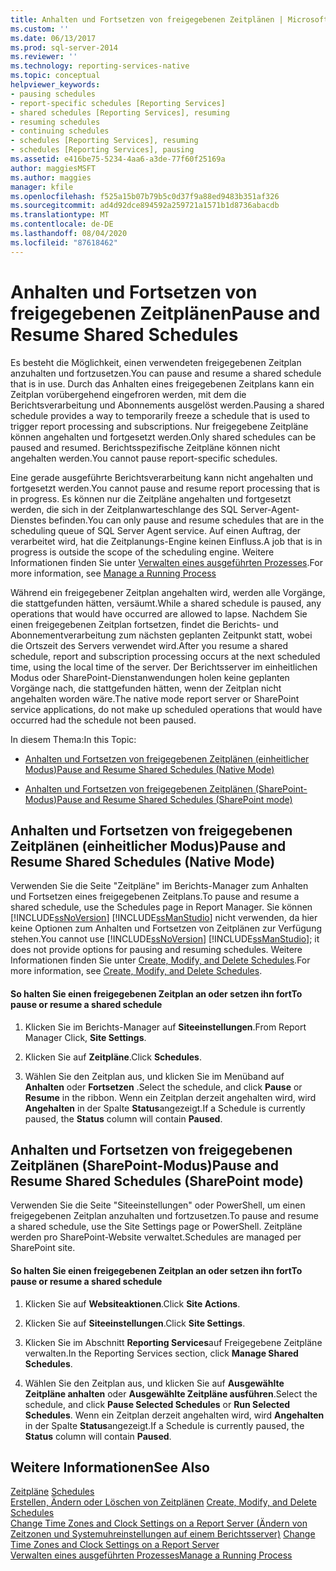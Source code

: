 ```yaml
---
title: Anhalten und Fortsetzen von freigegebenen Zeitplänen | Microsoft-Dokumentation
ms.custom: ''
ms.date: 06/13/2017
ms.prod: sql-server-2014
ms.reviewer: ''
ms.technology: reporting-services-native
ms.topic: conceptual
helpviewer_keywords:
- pausing schedules
- report-specific schedules [Reporting Services]
- shared schedules [Reporting Services], resuming
- resuming schedules
- continuing schedules
- schedules [Reporting Services], resuming
- schedules [Reporting Services], pausing
ms.assetid: e416be75-5234-4aa6-a3de-77f60f25169a
author: maggiesMSFT
ms.author: maggies
manager: kfile
ms.openlocfilehash: f525a15b07b79b5c0d37f9a88ed9483b351af326
ms.sourcegitcommit: ad4d92dce894592a259721a1571b1d8736abacdb
ms.translationtype: MT
ms.contentlocale: de-DE
ms.lasthandoff: 08/04/2020
ms.locfileid: "87618462"
---
```

# <a name="pause-and-resume-shared-schedules"></a><span data-ttu-id="747ac-102">Anhalten und Fortsetzen von freigegebenen Zeitplänen</span><span class="sxs-lookup"><span data-stu-id="747ac-102">Pause and Resume Shared Schedules</span></span>
  <span data-ttu-id="747ac-103">Es besteht die Möglichkeit, einen verwendeten freigegebenen Zeitplan anzuhalten und fortzusetzen.</span><span class="sxs-lookup"><span data-stu-id="747ac-103">You can pause and resume a shared schedule that is in use.</span></span> <span data-ttu-id="747ac-104">Durch das Anhalten eines freigegebenen Zeitplans kann ein Zeitplan vorübergehend eingefroren werden, mit dem die Berichtsverarbeitung und Abonnements ausgelöst werden.</span><span class="sxs-lookup"><span data-stu-id="747ac-104">Pausing a shared schedule provides a way to temporarily freeze a schedule that is used to trigger report processing and subscriptions.</span></span> <span data-ttu-id="747ac-105">Nur freigegebene Zeitpläne können angehalten und fortgesetzt werden.</span><span class="sxs-lookup"><span data-stu-id="747ac-105">Only shared schedules can be paused and resumed.</span></span> <span data-ttu-id="747ac-106">Berichtsspezifische Zeitpläne können nicht angehalten werden.</span><span class="sxs-lookup"><span data-stu-id="747ac-106">You cannot pause report-specific schedules.</span></span>  
  
 <span data-ttu-id="747ac-107">Eine gerade ausgeführte Berichtsverarbeitung kann nicht angehalten und fortgesetzt werden.</span><span class="sxs-lookup"><span data-stu-id="747ac-107">You cannot pause and resume report processing that is in progress.</span></span> <span data-ttu-id="747ac-108">Es können nur die Zeitpläne angehalten und fortgesetzt werden, die sich in der Zeitplanwarteschlange des SQL Server-Agent-Dienstes befinden.</span><span class="sxs-lookup"><span data-stu-id="747ac-108">You can only pause and resume schedules that are in the scheduling queue of SQL Server Agent service.</span></span> <span data-ttu-id="747ac-109">Auf einen Auftrag, der verarbeitet wird, hat die Zeitplanungs-Engine keinen Einfluss.</span><span class="sxs-lookup"><span data-stu-id="747ac-109">A job that is in progress is outside the scope of the scheduling engine.</span></span> <span data-ttu-id="747ac-110">Weitere Informationen finden Sie unter [Verwalten eines ausgeführten Prozesses](manage-a-running-process.md).</span><span class="sxs-lookup"><span data-stu-id="747ac-110">For more information, see [Manage a Running Process](manage-a-running-process.md)</span></span>  
  
 <span data-ttu-id="747ac-111">Während ein freigegebener Zeitplan angehalten wird, werden alle Vorgänge, die stattgefunden hätten, versäumt.</span><span class="sxs-lookup"><span data-stu-id="747ac-111">While a shared schedule is paused, any operations that would have occurred are allowed to lapse.</span></span> <span data-ttu-id="747ac-112">Nachdem Sie einen freigegebenen Zeitplan fortsetzen, findet die Berichts- und Abonnementverarbeitung zum nächsten geplanten Zeitpunkt statt, wobei die Ortszeit des Servers verwendet wird.</span><span class="sxs-lookup"><span data-stu-id="747ac-112">After you resume a shared schedule, report and subscription processing occurs at the next scheduled time, using the local time of the server.</span></span> <span data-ttu-id="747ac-113">Der Berichtsserver im einheitlichen Modus oder SharePoint-Dienstanwendungen holen keine geplanten Vorgänge nach, die stattgefunden hätten, wenn der Zeitplan nicht angehalten worden wäre.</span><span class="sxs-lookup"><span data-stu-id="747ac-113">The native mode report server or SharePoint service applications, do not make up scheduled operations that would have occurred had the schedule not been paused.</span></span>  
  
 <span data-ttu-id="747ac-114">In diesem Thema:</span><span class="sxs-lookup"><span data-stu-id="747ac-114">In this Topic:</span></span>  
  
-   [<span data-ttu-id="747ac-115">Anhalten und Fortsetzen von freigegebenen Zeitplänen (einheitlicher Modus)</span><span class="sxs-lookup"><span data-stu-id="747ac-115">Pause and Resume Shared Schedules (Native Mode)</span></span>](#bkmk_native)  
  
-   [<span data-ttu-id="747ac-116">Anhalten und Fortsetzen von freigegebenen Zeitplänen (SharePoint-Modus)</span><span class="sxs-lookup"><span data-stu-id="747ac-116">Pause and Resume Shared Schedules (SharePoint mode)</span></span>](#bkmk_sharepoint)  
  
##  <a name="pause-and-resume-shared-schedules-native-mode"></a><a name="bkmk_native"></a> <span data-ttu-id="747ac-117">Anhalten und Fortsetzen von freigegebenen Zeitplänen (einheitlicher Modus)</span><span class="sxs-lookup"><span data-stu-id="747ac-117">Pause and Resume Shared Schedules (Native Mode)</span></span>  
 <span data-ttu-id="747ac-118">Verwenden Sie die Seite "Zeitpläne" im Berichts-Manager zum Anhalten und Fortsetzen eines freigegebenen Zeitplans.</span><span class="sxs-lookup"><span data-stu-id="747ac-118">To pause and resume a shared schedule, use the Schedules page in Report Manager.</span></span> <span data-ttu-id="747ac-119">Sie können [!INCLUDE[ssNoVersion](../../includes/ssnoversion-md.md)] [!INCLUDE[ssManStudio](../../includes/ssmanstudio-md.md)] nicht verwenden, da hier keine Optionen zum Anhalten und Fortsetzen von Zeitplänen zur Verfügung stehen.</span><span class="sxs-lookup"><span data-stu-id="747ac-119">You cannot use [!INCLUDE[ssNoVersion](../../includes/ssnoversion-md.md)] [!INCLUDE[ssManStudio](../../includes/ssmanstudio-md.md)]; it does not provide options for pausing and resuming schedules.</span></span> <span data-ttu-id="747ac-120">Weitere Informationen finden Sie unter [Create, Modify, and Delete Schedules](create-modify-and-delete-schedules.md).</span><span class="sxs-lookup"><span data-stu-id="747ac-120">For more information, see [Create, Modify, and Delete Schedules](create-modify-and-delete-schedules.md).</span></span>  
  
#### <a name="to-pause-or-resume-a-shared-schedule"></a><span data-ttu-id="747ac-121">So halten Sie einen freigegebenen Zeitplan an oder setzen ihn fort</span><span class="sxs-lookup"><span data-stu-id="747ac-121">To pause or resume a shared schedule</span></span>  
  
1.  <span data-ttu-id="747ac-122">Klicken Sie im Berichts-Manager auf **Siteeinstellungen**.</span><span class="sxs-lookup"><span data-stu-id="747ac-122">From Report Manager Click, **Site Settings**.</span></span>  
  
2.  <span data-ttu-id="747ac-123">Klicken Sie auf **Zeitpläne**.</span><span class="sxs-lookup"><span data-stu-id="747ac-123">Click **Schedules**.</span></span>  
  
3.  <span data-ttu-id="747ac-124">Wählen Sie den Zeitplan aus, und klicken Sie im Menüband auf **Anhalten** oder **Fortsetzen** .</span><span class="sxs-lookup"><span data-stu-id="747ac-124">Select the schedule, and click **Pause** or **Resume** in the ribbon.</span></span> <span data-ttu-id="747ac-125">Wenn ein Zeitplan derzeit angehalten wird, wird **Angehalten** in der Spalte **Status**angezeigt.</span><span class="sxs-lookup"><span data-stu-id="747ac-125">If a Schedule is currently paused, the **Status** column will contain **Paused**.</span></span>  
  
##  <a name="pause-and-resume-shared-schedules-sharepoint-mode"></a><a name="bkmk_sharepoint"></a> <span data-ttu-id="747ac-126">Anhalten und Fortsetzen von freigegebenen Zeitplänen (SharePoint-Modus)</span><span class="sxs-lookup"><span data-stu-id="747ac-126">Pause and Resume Shared Schedules (SharePoint mode)</span></span>  
 <span data-ttu-id="747ac-127">Verwenden Sie die Seite "Siteeinstellungen" oder PowerShell, um einen freigegebenen Zeitplan anzuhalten und fortzusetzen.</span><span class="sxs-lookup"><span data-stu-id="747ac-127">To pause and resume a shared schedule, use the Site Settings page or PowerShell.</span></span> <span data-ttu-id="747ac-128">Zeitpläne werden pro SharePoint-Website verwaltet.</span><span class="sxs-lookup"><span data-stu-id="747ac-128">Schedules are managed per SharePoint site.</span></span>  
  
#### <a name="to-pause-or-resume-a-shared-schedule"></a><span data-ttu-id="747ac-129">So halten Sie einen freigegebenen Zeitplan an oder setzen ihn fort</span><span class="sxs-lookup"><span data-stu-id="747ac-129">To pause or resume a shared schedule</span></span>  
  
1.  <span data-ttu-id="747ac-130">Klicken Sie auf **Websiteaktionen**.</span><span class="sxs-lookup"><span data-stu-id="747ac-130">Click **Site Actions**.</span></span>  
  
2.  <span data-ttu-id="747ac-131">Klicken Sie auf **Siteeinstellungen**.</span><span class="sxs-lookup"><span data-stu-id="747ac-131">Click **Site Settings**.</span></span>  
  
3.  <span data-ttu-id="747ac-132">Klicken Sie im Abschnitt **Reporting Services**auf Freigegebene Zeitpläne verwalten.</span><span class="sxs-lookup"><span data-stu-id="747ac-132">In the Reporting Services section, click **Manage Shared Schedules**.</span></span>  
  
4.  <span data-ttu-id="747ac-133">Wählen Sie den Zeitplan aus, und klicken Sie auf **Ausgewählte Zeitpläne anhalten** oder **Ausgewählte Zeitpläne ausführen**.</span><span class="sxs-lookup"><span data-stu-id="747ac-133">Select the schedule, and click **Pause Selected Schedules** or **Run Selected Schedules**.</span></span> <span data-ttu-id="747ac-134">Wenn ein Zeitplan derzeit angehalten wird, wird **Angehalten** in der Spalte **Status**angezeigt.</span><span class="sxs-lookup"><span data-stu-id="747ac-134">If a Schedule is currently paused, the **Status** column will contain **Paused**.</span></span>  
  
## <a name="see-also"></a><span data-ttu-id="747ac-135">Weitere Informationen</span><span class="sxs-lookup"><span data-stu-id="747ac-135">See Also</span></span>  
 <span data-ttu-id="747ac-136">[Zeitpläne](schedules.md) </span><span class="sxs-lookup"><span data-stu-id="747ac-136">[Schedules](schedules.md) </span></span>  
 <span data-ttu-id="747ac-137">[Erstellen, Ändern oder Löschen von Zeitplänen](create-modify-and-delete-schedules.md) </span><span class="sxs-lookup"><span data-stu-id="747ac-137">[Create, Modify, and Delete Schedules](create-modify-and-delete-schedules.md) </span></span>  
 <span data-ttu-id="747ac-138">[Change Time Zones and Clock Settings on a Report Server (Ändern von Zeitzonen und Systemuhreinstellungen auf einem Berichtsserver)](change-time-zones-and-clock-settings-on-a-report-server.md) </span><span class="sxs-lookup"><span data-stu-id="747ac-138">[Change Time Zones and Clock Settings on a Report Server](change-time-zones-and-clock-settings-on-a-report-server.md) </span></span>  
 [<span data-ttu-id="747ac-139">Verwalten eines ausgeführten Prozesses</span><span class="sxs-lookup"><span data-stu-id="747ac-139">Manage a Running Process</span></span>](manage-a-running-process.md)  
  
  
